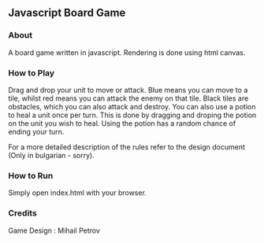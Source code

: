 ## Javascript Board Game


### About
A board game written in javascript. Rendering is done using html canvas. 


### How to Play
Drag and drop your unit to move or attack. Blue means you can move to a tile, whilst red means you
can attack the enemy on that tile. Black tiles are obstacles, which you can also attack and destroy.
You can also use a potion to heal a unit once per turn. This is done by dragging and droping the potion
on the unit you wish to heal. Using the potion has a random chance of ending your turn.

For a more detailed description of the rules refer to the design document (Only in bulgarian - sorry).


### How to Run
Simply open index.html with your browser.


### Credits
Game Design : Mihail Petrov